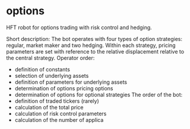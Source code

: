 # options
HFT robot for options trading with risk control and hedging.

Short description:
The bot operates with four types of option strategies: regular, market maker and two hedging.
Within each strategy, pricing parameters are set with reference to the relative displacement relative to the central strategy.
Operator order:
- definition of constants
- selection of underlying assets
- definition of parameters for underlying assets
- determination of options pricing options
- determination of options for optional strategies
The order of the bot:
- definition of traded tickers (rarely)
- calculation of the total price
- calculation of risk control parameters
- calculation of the number of applica